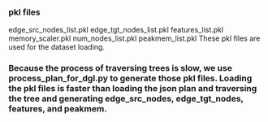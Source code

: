 ### pkl files
edge_src_nodes_list.pkl  edge_tgt_nodes_list.pkl  features_list.pkl  memory_scaler.pkl  num_nodes_list.pkl  peakmem_list.pkl
These pkl files are used for the dataset loading.

### Because the process of traversing trees is slow, we use process_plan_for_dgl.py to generate those pkl files. Loading the pkl files is faster than loading the json plan and traversing the tree and generating edge_src_nodes, edge_tgt_nodes, features, and peakmem.